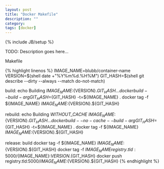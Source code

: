 ```yaml
---
layout: post
title: "Docker Makefile"
description: ""
category: 
tags: [docker]
---
```

{% include JB/setup %}



TODO: Description goes here...


Makefile

{% highlight linenos %}
IMAGE_NAME=blubb/container-name
VERSION=$(shell date +"%Y%m%d.%H%M")
GIT_HASH=$(shell git describe --dirty --always --match do-not-match)


build:
        echo Building ${IMAGE_NAME}:${VERSION}.${GIT_HASH}...
        docker build --build-arg GIT_HASH=${GIT_HASH} -t=${IMAGE_NAME} .
        docker tag -f ${IMAGE_NAME} ${IMAGE_NAME}:${VERSION}.${GIT_HASH}


rebuild:
        echo Building _WITHOUT_CACHE_  ${IMAGE_NAME}:${VERSION}.${GIT_HASH}...
        docker build --no-cache --build-arg GIT_HASH=${GIT_HASH} -t=${IMAGE_NAME} .
        docker tag -f ${IMAGE_NAME} ${IMAGE_NAME}:${VERSION}.${GIT_HASH}



release: build
        docker tag -f ${IMAGE_NAME} ${IMAGE_NAME}:${VERSION}.${GIT_HASH}
        docker tag -f ${IMAGE_NAME} registry.tld:5000/${IMAGE_NAME}:${VERSION}.${GIT_HASH}
        docker push registry.tld:5000/${IMAGE_NAME}:${VERSION}.${GIT_HASH}
{% endhighlight %}
